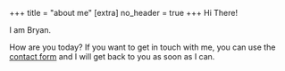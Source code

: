 +++
title = "about me"
[extra]
no_header = true
+++
Hi There!

I am Bryan. 
<div>
    <p id="days"></p>
</div>

<script>

    function getTimeSinceMarriage() {
        let dateOfMarriage = new Date('2006/06/24')
        let now = new Date()
        let oneDay = 1000 * 60 * 60 * 24
        let diffInTime = now.getTime() - dateOfMarriage.getTime()
        return Math.round(diffInTime / oneDay).toString()
    }
    document.querySelector('#days').innerText = `I have been married for: ${getTimeSinceMarriage()} days`
</script>

How are you today? If you want to get in touch with me, you can use the [contact form](https://forms.office.com/Pages/ResponsePage.aspx?id=JvgQ1Nba3EuClcnpMoeI7NyGj2LnvnhMot9yAualq11UN01XV05JN0lWSjZXT0ZTWEtFRDBKS1c0SC4u) and I will get back to you as soon as I can.
